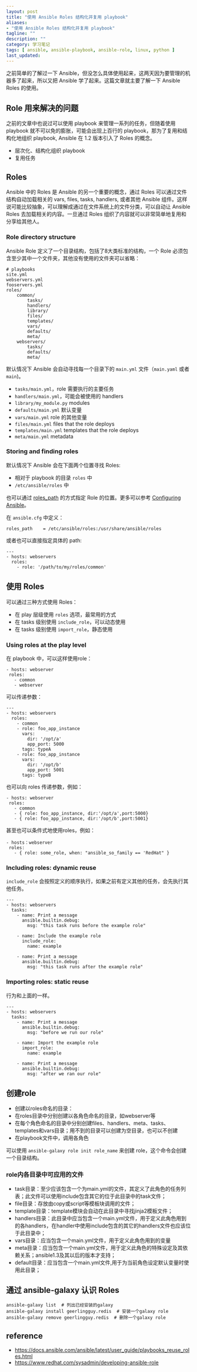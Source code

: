 ```yaml
---
layout: post
title: "使用 Ansible Roles 结构化并复用 playbook"
aliases: 
- "使用 Ansible Roles 结构化并复用 playbook"
tagline: ""
description: ""
category: 学习笔记
tags: [ ansible, ansible-playbook, ansible-role, linux, python ]
last_updated:
---
```



之前简单的了解过一下 Ansible，但没怎么具体使用起来，这两天因为要管理的机器多了起来，所以又把 Ansible 学了起来。这篇文章就主要了解一下 Ansible Roles 的使用。

## Role 用来解决的问题
之前的文章中也说过可以使用 playbook 来管理一系列的任务，但随着使用 playbook 就不可以免的膨胀，可能会出现上百行的 playbook，那为了复用和结构化地组织 playbook, Ansible 在 1.2 版本引入了 Roles 的概念。

- 层次化、结构化组织 playbook
- 复用任务


## Roles
Ansible 中的 Roles 是 Ansible 的另一个重要的概念，通过 Roles 可以通过文件结构自动加载相关的 vars, files, tasks, handlers, 或者其他 Ansible 组件。这样说可能比较抽象，可以理解成通过在文件系统上的文件分类，可以自动让 Ansible Roles 去加载相关的内容。一旦通过 Roles 组织了内容就可以非常简单地复用和分享给其他人。

### Role directory structure

Ansible Role 定义了一个目录结构，包括了8大类标准的结构，一个 Role 必须包含至少其中一个文件夹，其他没有使用的文件夹可以省略：

```
# playbooks
site.yml
webservers.yml
fooservers.yml
roles/
    common/
        tasks/
        handlers/
        library/
        files/
        templates/
        vars/
        defaults/
        meta/
    webservers/
        tasks/
        defaults/
        meta/
```

默认情况下 Ansible 会自动寻找每一个目录下的 `main.yml` 文件（`main.yaml` 或者 `main`)。

- `tasks/main.yml`，role 需要执行的主要任务
- `handlers/main.yml`，可能会被使用的 handlers
- `library/my_module.py` modules
- `defaults/main.yml` 默认变量
- `vars/main.yml` role 的其他变量
- `files/main.yml` files that the role deploys
- `templates/main.yml` templates that the role deploys
- `meta/main.yml` metadata

### Storing and finding roles
默认情况下 Ansible 会在下面两个位置寻找 Roles:

- 相对于 playbook 的目录 `roles` 中
- `/etc/ansible/roles` 中

也可以通过 [roles_path](https://docs.ansible.com/ansible/latest/reference_appendices/config.html#default-roles-path) 的方式指定 Role 的位置。更多可以参考 [Configuring Ansible](https://docs.ansible.com/ansible/latest/installation_guide/intro_configuration.html#intro-configuration)。

在 `ansible.cfg` 中定义：

```
roles_path    = /etc/ansible/roles:/usr/share/ansible/roles
```


或者也可以直接指定具体的 path:

```
---
- hosts: webservers
  roles:
    - role: '/path/to/my/roles/common'
```

## 使用 Roles
可以通过三种方式使用 Roles：

- 在 play 层级使用 `roles` 选项，最常用的方式
- 在 tasks 级别使用 `include_role`，可以动态使用
- 在 tasks 级别使用 `import_role`，静态使用

### Using roles at the play level
在 playbook 中，可以这样使用role：

```
- hosts: webserver
 roles:
   - common 
   - webserver
```

可以传递参数：

```
---
- hosts: webservers
  roles:
    - common
    - role: foo_app_instance
      vars:
        dir: '/opt/a'
        app_port: 5000
      tags: typeA
    - role: foo_app_instance
      vars:
        dir: '/opt/b'
        app_port: 5001
      tags: typeB
```


也可以向 roles 传递参数，例如：

```
- hosts: webserver
 roles:
   - common
   - { role: foo_app_instance, dir:'/opt/a',port:5000}
   - { role: foo_app_instance, dir:'/opt/b',port:5001}
```

甚至也可以条件式地使用roles，例如：

```
- hosts：webserver
 roles:
   - { role: some_role, when: "ansible_so_family == 'RedHat" }
```


### Including roles: dynamic reuse
`include_role` 会按照定义的顺序执行，如果之前有定义其他的任务，会先执行其他任务。

```
---
- hosts: webservers
  tasks:
    - name: Print a message
      ansible.builtin.debug:
        msg: "this task runs before the example role"

    - name: Include the example role
      include_role:
        name: example

    - name: Print a message
      ansible.builtin.debug:
        msg: "this task runs after the example role"
```

### Importing roles: static reuse
行为和上面的一样。

```
---
- hosts: webservers
  tasks:
    - name: Print a message
      ansible.builtin.debug:
        msg: "before we run our role"

    - name: Import the example role
      import_role:
        name: example

    - name: Print a message
      ansible.builtin.debug:
        msg: "after we ran our role"
```


## 创建role

- 创建以roles命名的目录：
- 在roles目录中分别创建以各角色命名的目录，如webserver等
- 在每个角色命名的目录中分别创建files、handlers、meta、tasks、templates和vars目录；用不到的目录可以创建为空目录，也可以不创建
- 在playbook文件中，调用各角色

可以使用 `ansible-galaxy role init role_name` 来创建 role，这个命令会创建一个目录结构。


### role内各目录中可应用的文件

- task目录：至少应该包含一个为main.yml的文件，其定义了此角色的任务列表；此文件可以使用include包含其它的位于此目录中的task文件；
- file目录：存放由copy或script等模板块调用的文件；
- template目录：template模块会自动在此目录中寻找jinja2模板文件；
- handlers目录：此目录中应当包含一个main.yml文件，用于定义此角色用到的各handlers，在handler中使用include包含的其它的handlers文件也应该位于此目录中；
- vars目录：应当包含一个main.yml文件，用于定义此角色用到的变量
- meta目录：应当包含一个main.yml文件，用于定义此角色的特殊设定及其依赖关系；ansible1.3及其以后的版本才支持；
- default目录：应当包含一个main.yml文件,用于为当前角色设定默认变量时使用此目录；

## 通过 ansible-galaxy 认识 Roles

```
ansible-galaxy list  # 列出已经安装的galaxy
ansible-galaxy install geerlingguy.redis  # 安装一个galaxy role
ansible-galaxy remove geerlingguy.redis  # 删除一个galaxy role
```


## reference

- <https://docs.ansible.com/ansible/latest/user_guide/playbooks_reuse_roles.html>
- <https://www.redhat.com/sysadmin/developing-ansible-role>